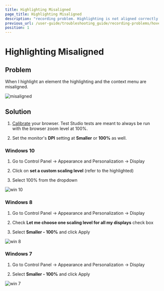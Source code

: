 ```yaml
---
title: Highlighting Misaligned
page_title: Highlighting Misaligned
description: "recording problem. Highlighting is not aligned correctly. Highlight element problem. Highlight element is misaligned."
previous_url: /user-guide/troubleshooting_guide/recording-problems/hover-over-highlighting-is-misaligned.aspx
position: 1
---
```

# Highlighting Misaligned

## Problem

When I highlight an element the highlighting and the context menu are misaligned.

![misaligned][1]

## Solution

1. <a href="/features/project-settings/browsers" target="_blank">Calibrate</a> your browser. Test Studio tests are meant to always be run with the browser zoom level at 100%.

2. Set the monitor's **DPI** setting at **Smaller** or **100%** as well.

### Windows 10

1. Go to Control Panel -> Appearance and Personalization -> Display

2. Click on **set a custom scaling level** (refer to the highlighted)

3. Select 100% from the dropdown  

![win 10][4]

### Windows 8

1. Go to Control Panel -> Appearance and Personalization -> Display

2. Check **Let me choose one scaling level for all my displays** check box

3. Select **Smaller - 100%** and click Apply

![win 8][2]

### Windows 7

1. Go to Control Panel -> Appearance and Personalization -> Display

2. Select **Smaller - 100%** and click Apply

![win 7][3]



[1]: /img/troubleshooting-guide/recording-problems-tg/highlighting-misaligned/fig1.png
[2]: /img/troubleshooting-guide/recording-problems-tg/highlighting-misaligned/fig2.png
[3]: /img/troubleshooting-guide/recording-problems-tg/highlighting-misaligned/fig3.png
[4]: /img/troubleshooting-guide/recording-problems-tg/highlighting-misaligned/fig4.png
